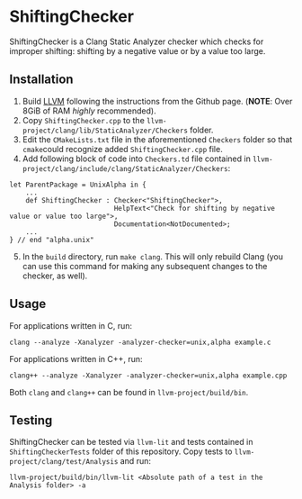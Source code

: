 # ShiftingChecker

ShiftingChecker is a Clang Static Analyzer checker which checks for improper shifting: shifting by a negative value or by a value too large.

## Installation

1. Build [LLVM](https://github.com/llvm/llvm-project) following the instructions from the Github page. (**NOTE**: Over 8GiB of RAM *highly* recommended).
2. Copy `ShiftingChecker.cpp` to the `llvm-project/clang/lib/StaticAnalyzer/Checkers` folder.
3. Edit the `CMakeLists.txt` file in the aforementioned `Checkers` folder so that `cmake`could recognize added `ShiftingChecker.cpp` file.
4. Add following block of code into `Checkers.td` file contained in `llvm-project/clang/include/clang/StaticAnalyzer/Checkers`: 
```
let ParentPackage = UnixAlpha in {
    ...
    def ShiftingChecker : Checker<"ShiftingChecker">,  
                          HelpText<"Check for shifting by negative value or value too large">,  
                          Documentation<NotDocumented>;  
    ...
} // end "alpha.unix" 
```
5. In the `build` directory, run `make clang`.  This will only rebuild Clang (you can use this command for making any subsequent changes to the checker, as well).

## Usage

For applications written in C, run:

```
clang --analyze -Xanalyzer -analyzer-checker=unix,alpha example.c
```
For applications written in C++, run:
```
clang++ --analyze -Xanalyzer -analyzer-checker=unix,alpha example.cpp
```
Both `clang` and `clang++` can be found in `llvm-project/build/bin`.

## Testing

ShiftingChecker can be tested via `llvm-lit` and tests contained in `ShiftingCheckerTests` folder of this repository. Copy tests to `llvm-project/clang/test/Analysis` and run:

```
llvm-project/build/bin/llvm-lit <Absolute path of a test in the Analysis folder> -a
```
